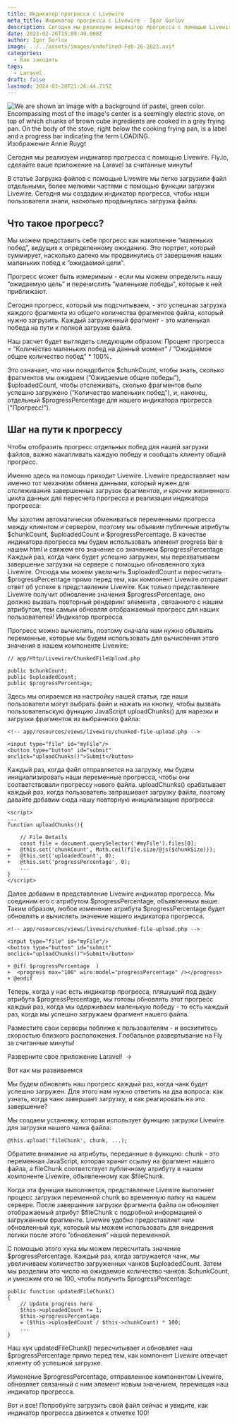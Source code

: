 ```yaml
---
title: Индикатор прогресса с Livewire
meta_title: Индикатор прогресса с Livewire - Igor Gorlov
description: Сегодня мы реализуем индикатор прогресса с помощью Livewire.
date: 2023-02-26T15:09:49.000Z
author: Igor Gorlov
image: ../../assets/images/undefined-Feb-26-2023.avif
categories:
  - Как закодить
tags:
  - Laravel
draft: false
lastmod: 2024-03-20T21:26:44.715Z
---
```


<img class="post-cover" src="https://fly.io/laravel-bytes/2023-02-16/loading-chunks-cover.png" alt="We are shown an image with a background of pastel, green color. Encompassing most of the image's center is a seemingly electric stove, on top of which chunks of brown cube ingredients are cooked in a grey frying pan. On the body of the stove, right below the cooking frying pan, is a label and a progress bar indicating the term LOADING."> Изображение Annie Ruygt

Сегодня мы реализуем индикатор прогресса с помощью Livewire. Fly.io, сделайте ваше приложение на Laravel за считанные минуты!

В статье Загрузка файлов с помощью Livewire мы легко загрузили файл отдельными, более мелкими частями с помощью функции загрузки Livewire. Сегодня мы создадим индикатор прогресса, чтобы наши пользователи знали, насколько продвинулась загрузка файла.

<h2 class="wp-block-heading">Что такое прогресс?</h2>

Мы можем представить себе прогресс как накопление ”маленьких побед”, ведущих к определенному ожиданию. Это портрет, который суммирует, насколько далеко мы продвинулись от завершения наших маленьких побед к ”ожидаемой цели".

Прогресс может быть измеримым - если мы можем определить нашу ”ожидаемую цель” и перечислить ”маленькие победы", которые к ней приближают.

Сегодня прогресс, который мы подсчитываем, - это успешная загрузка каждого фрагмента из общего количества фрагментов файла, который нужно загрузить. Каждый загруженный фрагмент - это маленькая победа на пути к полной загрузке файла.

Наш расчет будет выглядеть следующим образом: Процент прогресса = ”Количество маленьких побед на данный момент” / ”Ожидаемое общее количество побед" \* 100%.

Это означает, что нам понадобится $chunkCount, чтобы знать, сколько фрагментов мы ожидаем (”Ожидаемые общие победы”), $uploadedCount, чтобы отслеживать, сколько фрагментов было успешно загружено (”Количество маленьких побед"), и, наконец, отдельный $progressPercentage для нашего индикатора прогресса ("Прогресс!”).

<h2 class="wp-block-heading">Шаг на пути к прогрессу</h2>

Чтобы отобразить прогресс отдельных побед для нашей загрузки файлов, важно накапливать каждую победу и сообщать клиенту общий прогресс.

Именно здесь на помощь приходит Livewire. Livewire предоставляет нам именно тот механизм обмена данными, который нужен для отслеживания завершенных загрузок фрагментов, и крючки жизненного цикла данных для пересчета прогресса и реализации индикатора прогресса:

Мы захотим автоматически обмениваться переменными прогресса между клиентом и сервером, поэтому мы объявим публичные атрибуты $chunkCount, $uploadedCount и $progressPercentage. В качестве индикатора прогресса мы будем использовать элемент progress bar в нашем html и свяжем его значение со значением $progressPercentage Каждый раз, когда чанк будет успешно загружен, мы перехватываем завершение загрузки на сервере с помощью обновленного хука Livewire. Отсюда мы можем увеличить $uploadedCount и пересчитать $progressPercentage прямо перед тем, как компонент Livewire отправит ответ об успехе в представление Livewire. Как только представление Livewire получит обновление значения $progressPercentage, оно должно вызвать повторный рендеринг элемента , связанного с нашим атрибутом, тем самым обновляя отображаемый прогресс для наших пользователей! Индикатор прогресса

Прогресс можно вычислить, поэтому сначала нам нужно объявить переменные, которые мы будем использовать для вычисления этого значения в нашем компоненте Livewire:

<!-- wp:code -->
<pre class="wp-block-code"><code lang="php" class="language-php">// app/Http/Livewire/ChunkedFileUpload.php

public $chunkCount;
public $uploadedCount;
public $progressPercentage;
</code></pre>
<!-- /wp:code -->

Здесь мы опираемся на настройку нашей статьи, где наши пользователи могут выбрать файл и нажать на кнопку, чтобы вызвать пользовательскую функцию JavaScript uploadChunks() для нарезки и загрузки фрагментов из выбранного файла:

<!-- wp:code -->
<pre class="wp-block-code"><code lang="php" class="language-php">&lt;!-- app/resources/views/livewire/chunked-file-upload.php --&gt;

&lt;input type="file" id="myFile"/&gt;
&lt;button type="button" id="submit" onclick="uploadChunks()"&gt;Submit&lt;/button&gt;
</code></pre>
<!-- /wp:code -->

Каждый раз, когда файл отправляется на загрузку, мы будем инициализировать наши переменные прогресса, чтобы они соответствовали прогрессу нового файла. uploadChunks() срабатывает каждый раз, когда пользователь запрашивает загрузку файла, поэтому давайте добавим сюда нашу повторную инициализацию прогресса:

<!-- wp:code -->
<pre class="wp-block-code"><code lang="javascript" class="language-javascript">&lt;script&gt;
...
function uploadChunks(){

    // File Details
    const file = document.querySelector('#myFile').files[0];
+   @this.set('chunkCount', Math.ceil(file.size/@js($chunkSize)));
+   @this.set('uploadedCount', 0);
+   @this.set('progressPercentage', 0);
    ...
}
&lt;/script&gt;
</code></pre>
<!-- /wp:code -->

Далее добавим в представление Livewire индикатор прогресса. Мы соединим его с атрибутом $progressPercentage, объявленным выше. Таким образом, любое изменение атрибута $progressPercentage будет обновлять и вычислять значение нашего индикатора прогресса.

<!-- wp:code -->
<pre class="wp-block-code"><code lang="php" class="language-php">&lt;!-- app/resources/views/livewire/chunked-file-upload.php --&gt;

&lt;input type="file" id="myFile"/&gt;
&lt;button type="button" id="submit" onclick="uploadChunks()"&gt;Submit&lt;/button&gt;

+ @if( $progressPercentage  )
+  &lt;progress max="100" wire:model="progressPercentage" /&gt;&lt;/progress&gt;
+ @endif
</code></pre>
<!-- /wp:code -->

Теперь, когда у нас есть индикатор прогресса, пляшущий под дудку атрибута $progressPercentage, мы готовы обновлять этот прогресс каждый раз, когда мы одерживаем маленькую победу - то есть каждый раз, когда мы успешно загружаем фрагмент нашего файла.

Разместите свои серверы поближе к пользователям - и восхититесь скоростью близкого расположения. Глобальное развертывание на Fly за считанные минуты!

Разверните свое приложение Laravel!&nbsp;&nbsp;→

<img srcset="https://fly.io/static/images/cta-rabbit@2x.jpg 2x" src="https://fly.io/static/images/cta-rabbit.jpg" alt="">Вот как мы развиваемся

Мы будем обновлять наш прогресс каждый раз, когда чанк будет успешно загружен. Для этого нам нужно ответить на два вопроса: как узнать, когда чанк завершает загрузку, и как реагировать на это завершение?

Мы создаем установку, которая использует функцию загрузки Livewire для загрузки нашего чанка файла:

<!-- wp:code -->
<pre class="wp-block-code"><code lang="javascript" class="language-javascript">@this.upload('fileChunk', chunk, ...);
</code></pre>
<!-- /wp:code -->

Обратите внимание на атрибуты, переданные в функцию: chunk - это переменная JavaScript, которая хранит ссылку на фрагмент нашего файла, а fileChunk соответствует публичному атрибуту в нашем компоненте Livewire, объявленному как $fileChunk.

Когда эта функция выполняется, представление Livewire выполняет процесс загрузки переменной chunk во временную папку на нашем сервере. После завершения загрузки фрагмента файла он обновляет отображаемый атрибут $fileChunk с подробной информацией о загруженном фрагменте. Livewire удобно предоставляет нам обновленный хук, который мы можем использовать для внедрения логики после этого ”обновления” нашей переменной.

С помощью этого хука мы можем пересчитать значение $progressPercentage. Каждый раз, когда загружается чанк, мы увеличиваем количество загруженных чанков $uploadedCount. Затем мы разделим это число на ожидаемое количество чанков: $chunkCount, и умножим его на 100, чтобы получить $progressPercentage:

<!-- wp:code -->
<pre class="wp-block-code"><code lang="php" class="language-php">public function updatedFileChunk()
{
    // Update progress here
    $this-&gt;uploadedCount += 1;
    $this-&gt;progressPercentage 
    = ($this-&gt;uploadedCount / $this-&gt;chunkCount) * 100;
    ...
}
</code></pre>
<!-- /wp:code -->

Наш хук updatedFileChunk() пересчитывает и обновляет наш $progressPercentage прямо перед тем, как компонент Livewire отвечает клиенту об успешной загрузке.

Изменение $progressPercentage, отправленное компонентом Livewire, обновляет связанный с ним элемент новым значением, перемещая наш индикатор прогресса.

Вот и все! Попробуйте загрузить свой файл сейчас и увидите, как индикатор прогресса движется к отметке 100!
